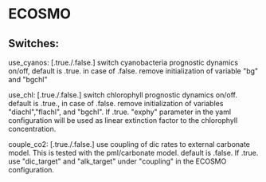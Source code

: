 ECOSMO
======

Switches:
---------

use_cyanos: [.true./.false.] switch cyanobacteria prognostic dynamics on/off,
            default is .true.
            in case of .false. remove initialization of variable "bg" and "bgchl"

use_chl: [.true./.false.] switch chlorophyll prognostic dynamics on/off.
         default is .true., in case of .false. remove initialization of 
         variables "diachl","flachl", and "bgchl".
         If .true. "exphy" parameter in the yaml configuration  will be
         used as linear extinction factor to the chlorophyll concentration.

couple_co2: [.true./.false.] use coupling of dic rates to external carbonate model. This is tested with the pml/carbonate model. default is .false.
            If .true. use "dic_target" and "alk_target" under "coupling" in the ECOSMO configuration.
